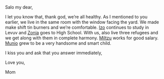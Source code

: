 Salo my dear,

I let you know that, thank god, we’re all healthy.
As I mentioned to you earlier, we live in the same room with the window facing the yard. We made make shift tin burners and we’re comfortable.
<a href="#" title="Saba’s brother, real name Yitchak">Izo</a> continues to study in Levuv and <a href="#" title="Saba’s sister">Zonia</a> goes to High School. 
 With us, also live three refugees and we get along with them in complete harmony.
 <a href="#" title="Saba’s older brother, real name Schmuel">Miltzu</a> works for good salary.
<a href="#" title="Miltzu and Salka’s baby who probably was around 4 then- Saba tried to find him after the Holocaust through a radio program in Israel that was called, Find Your Relative, but never found him">Munio</a> grew to be a very handsome and smart child.

I kiss you and ask that you answer immediately,

Love you,

Mom